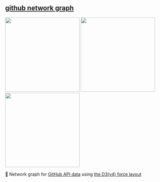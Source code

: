 ## [github network graph](https://hacker-bastl.github.io/d3js-test/d3js-network-github-api.html)

<kbd><img src="https://hacker-bastl.github.io/d3js-test/examples/d3js-test.v.0.0.3.firefox.png" width="240" /></kbd> <kbd><img src="https://hacker-bastl.github.io/d3js-test/examples/d3js-test.v.0.0.3.safari.png" width="240" /></kbd> <kbd><img src="https://hacker-bastl.github.io/d3js-test/examples/d3js-test.v.0.0.3.chrome.png" width="240" /></kbd>

:link: Network graph for [GitHub API data](https://developer.github.com/v3/git) using [the D3(v4) force layout](https://github.com/d3/d3-force/#d3-force)
